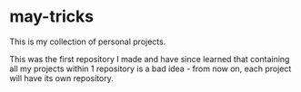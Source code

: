 # may-tricks
This is my collection of personal projects.

This was the first repository I made and have since learned that containing all my projects within 1 repository is a bad idea - from now on, each project will have its own repository.
